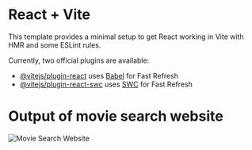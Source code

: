 # React + Vite

This template provides a minimal setup to get React working in Vite with HMR and some ESLint rules.

Currently, two official plugins are available:

- [@vitejs/plugin-react](https://github.com/vitejs/vite-plugin-react/blob/main/packages/plugin-react/README.md) uses [Babel](https://babeljs.io/) for Fast Refresh
- [@vitejs/plugin-react-swc](https://github.com/vitejs/vite-plugin-react-swc) uses [SWC](https://swc.rs/) for Fast Refresh

#  Output of movie search website


![Movie Search Website](https://github.com/akhilpandit09/movie-search-react-app/assets/64522940/ed36a20f-0712-4f30-b83d-a9e3a827fb32)
